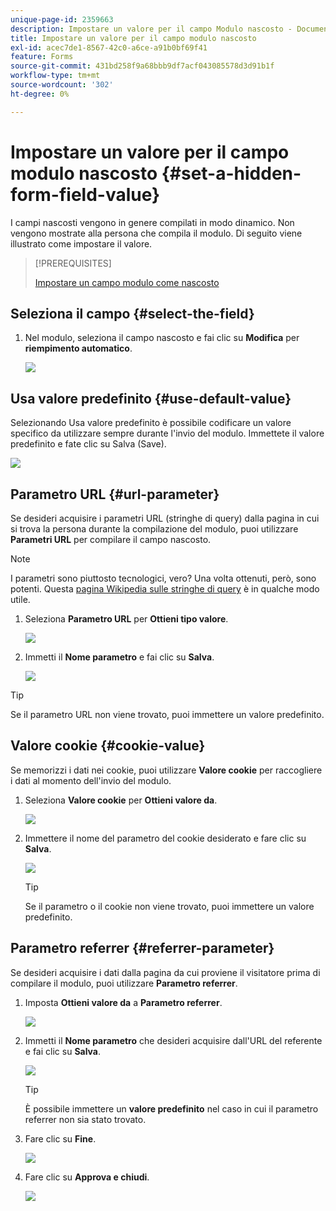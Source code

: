 ```yaml
---
unique-page-id: 2359663
description: Impostare un valore per il campo Modulo nascosto - Documentazione di Marketo - Documentazione del prodotto
title: Impostare un valore per il campo modulo nascosto
exl-id: acec7de1-8567-42c0-a6ce-a91b0bf69f41
feature: Forms
source-git-commit: 431bd258f9a68bbb9df7acf043085578d3d91b1f
workflow-type: tm+mt
source-wordcount: '302'
ht-degree: 0%

---
```


# Impostare un valore per il campo modulo nascosto {#set-a-hidden-form-field-value}

I campi nascosti vengono in genere compilati in modo dinamico. Non vengono mostrate alla persona che compila il modulo. Di seguito viene illustrato come impostare il valore.

>[!PREREQUISITES]
>
>[Impostare un campo modulo come nascosto](/help/marketo/product-docs/demand-generation/forms/form-fields/set-a-form-field-as-hidden.md)

## Seleziona il campo {#select-the-field}

1. Nel modulo, seleziona il campo nascosto e fai clic su **Modifica** per **riempimento automatico**.

   ![](assets/autofill.png)

## Usa valore predefinito {#use-default-value}

Selezionando Usa valore predefinito è possibile codificare un valore specifico da utilizzare sempre durante l&#39;invio del modulo. Immettete il valore predefinito e fate clic su Salva (Save).

![](assets/image2014-9-15-13-3a5-3a27.png)

## Parametro URL {#url-parameter}

Se desideri acquisire i parametri URL (stringhe di query) dalla pagina in cui si trova la persona durante la compilazione del modulo, puoi utilizzare **Parametri URL** per compilare il campo nascosto.

>[!NOTE]
>
>I parametri sono piuttosto tecnologici, vero? Una volta ottenuti, però, sono potenti. Questa [pagina Wikipedia sulle stringhe di query](https://en.wikipedia.org/wiki/Query_string) è in qualche modo utile.

1. Seleziona **Parametro URL** per **Ottieni tipo valore**.

   ![](assets/image2014-9-15-13-3a6-3a48.png)

1. Immetti il **Nome parametro** e fai clic su **Salva**.

   ![](assets/image2014-9-15-13-3a7-3a35.png)

>[!TIP]
>
>Se il parametro URL non viene trovato, puoi immettere un valore predefinito.

## Valore cookie {#cookie-value}

Se memorizzi i dati nei cookie, puoi utilizzare **Valore cookie** per raccogliere i dati al momento dell&#39;invio del modulo.

1. Seleziona **Valore cookie** per **Ottieni valore da**.

   ![](assets/image2014-9-15-13-3a8-3a21.png)

1. Immettere il nome del parametro del cookie desiderato e fare clic su **Salva**.

   ![](assets/image2014-9-15-13-3a8-3a43.png)

   >[!TIP]
   >
   >Se il parametro o il cookie non viene trovato, puoi immettere un valore predefinito.

## Parametro referrer {#referrer-parameter}

Se desideri acquisire i dati dalla pagina da cui proviene il visitatore prima di compilare il modulo, puoi utilizzare **Parametro referrer**.

1. Imposta **Ottieni valore da** a **Parametro referrer**.

   ![](assets/image2014-9-15-13-3a9-3a31.png)

1. Immetti il **Nome parametro** che desideri acquisire dall&#39;URL del referente e fai clic su **Salva**.

   ![](assets/image2014-9-15-13-3a9-3a56.png)

   >[!TIP]
   >
   >È possibile immettere un **valore predefinito** nel caso in cui il parametro referrer non sia stato trovato.

1. Fare clic su **Fine**.

   ![](assets/image2014-9-15-13-3a10-3a26.png)

1. Fare clic su **Approva e chiudi**.

   ![](assets/image2014-9-15-13-3a10-3a43.png)
